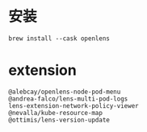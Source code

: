 # 安装

```shell
brew install --cask openlens
```



# extension

```shell
@alebcay/openlens-node-pod-menu  
@andrea-falco/lens-multi-pod-logs
lens-extension-network-policy-viewer
@nevalla/kube-resource-map
@ottimis/lens-version-update
```

